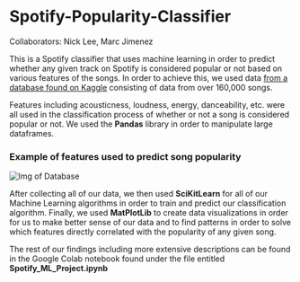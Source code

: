 # Spotify-Popularity-Classifier
Collaborators: Nick Lee, Marc Jimenez

This is a Spotify classifier that uses machine learning in order to predict whether any given track on Spotify is considered popular or not based on various features of the songs.
In order to achieve this, we used data [from a database found on Kaggle](https://www.kaggle.com/yamaerenay/spotify-dataset-19212020-160k-tracks) consisting of data from over 160,000 songs.

Features including acousticness, loudness, energy, danceability, etc. were all used in the classification process of whether or not a song is considered popular or not. We used the **Pandas** library in order to manipulate large dataframes.

### Example of features used to predict song popularity
![Img of Database](https://i.ibb.co/pdmNshn/Annotation-2020-09-05-132657.png)



After collecting all of our data, we then used **SciKitLearn** for all of our Machine Learning algorithms in order to train and predict our classification algorithm. 
Finally, we used **MatPlotLib** to create data visualizations in order for us to make better sense of our data and to find patterns in order to solve which features directly correlated with the popularity of any given song.

The rest of our findings including more extensive descriptions can be found in the Google Colab notebook found under the file entitled **Spotify_ML_Project.ipynb**
